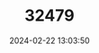 ---
title: "32479"
category: "Picea chihuahuana"
draft: false
date: 2024-02-22 13:03:50
languages:
  Spanish; Castilian: ["cahuite espinoso", "guayamé", "mategó", "pinabete de Chihuahua", "pinabete espinoso"]
  English: ["Chihuahua Spruce"]
---